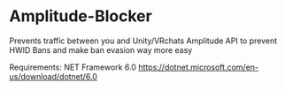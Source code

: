 # Amplitude-Blocker
Prevents traffic between you and Unity/VRchats Amplitude API to prevent HWID Bans and make ban evasion way more easy

Requirements: NET Framework 6.0 
https://dotnet.microsoft.com/en-us/download/dotnet/6.0
